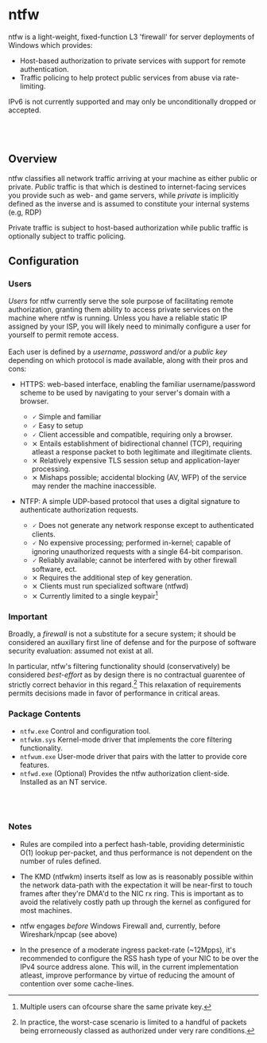 # ntfw
ntfw is a light-weight, fixed-function L3 'firewall' for server deployments of Windows which provides:

- Host-based authorization to private services with support for remote authentication.
- Traffic policing to help protect public services from abuse via rate-limiting.


IPv6 is not currently supported and may only be unconditionally dropped or accepted.

<br>
<br>

## Overview

ntfw classifies all network traffic arriving at your machine as either public or private. *Public* traffic is that which is destined
to internet-facing services you provide such as web- and game servers, while *private* is implicitly defined as the inverse and
is assumed to constitute your internal systems (e.g, RDP)

Private traffic is subject to host-based authorization while public traffic is optionally subject to traffic policing.
<br>

## Configuration

### Users

*Users* for ntfw currently serve the sole purpose of facilitating remote authorization, granting them ability to access private services on
the machine where ntfw is running. Unless you have a reliable static IP assigned by your ISP, you will likely need to minimally configure
a user for yourself to permit remote access.
<br>
<br>
Each user is defined by a *username*, *password* and/or a *public key* depending on which protocol is made available, along with their pros and cons:

- HTTPS:
  web-based interface, enabling the familiar username/password scheme to be used by navigating to your server's domain with
  a browser.
    - &#128504; Simple and familiar
    - &#128504; Easy to setup
    - &#128504; Client accessible and compatible, requiring only a browser.
    - &#10799; Entails establishment of bidirectional channel (TCP), requiring atleast a response packet to both legitimate and illegitimate clients.
    - &#10799; Relatively expensive TLS session setup and application-layer processing.
    - &#10799; Mishaps possible; accidental blocking (AV, WFP) of the service may render the machine inaccessible.

- NTFP:
  A simple UDP-based protocol that uses a digital signature to authenticate authorization requests.
    - &#128504; Does not generate any network response except to authenticated clients.
    - &#128504; No expensive processing; performed in-kernel; capable of ignoring unauthorized requests with a single 64-bit comparison.
    - &#128504; Reliably available; cannot be interfered with by other firewall software, ect.
    - &#10799; Requires the additional step of key generation.
    - &#10799; Clients must run specialized software (ntfwd)
    - &#10799; Currently limited to a single keypair[^1]

### Important

Broadly, a *firewall* is not a substitute for a secure system; it should be considered an auxillary first line of defense and for
the purpose of software security evaluation: assumed not exist at all.
<br>

In particular, ntfw's filtering functionality should (conservatively) be considered *best-effort* as by design there is no contractual
guarentee of strictly correct behavior in this regard.[^2] This relaxation of requirements permits decisions made in favor of performance in
critical areas.


### Package Contents

- `ntfw.exe` Control and configuration tool.
- `ntfwkm.sys` Kernel-mode driver that implements the core filtering functionality.
- `ntfwum.exe` User-mode driver that pairs with the latter to provide core features.
- `ntfwd.exe` (Optional) Provides the ntfw authorization client-side. Installed as an NT service.

<br>
<br>

### Notes

- Rules are compiled into a perfect hash-table, providing deterministic O(1) lookup per-packet, and thus performance is not dependent on the number of rules defined.

- The KMD (ntfwkm) inserts itself as low as is reasonably possible within the network data-path with the expectation it will be near-first to touch
  frames after they're DMA'd to the NIC rx ring. This is important as to avoid the relatively costly path up through the kernel as
  configured for most machines.

- ntfw engages *before* Windows Firewall and, currently, before Wireshark/npcap (see above)
  
- In the presence of a moderate ingress packet-rate (~12Mpps), it's recommended to configure the RSS hash type of your NIC to be over the IPv4 source address
  alone. This will, in the current implementation atleast, improve performance by virtue of reducing the amount of contention over some cache-lines.


[^1]: Multiple users can ofcourse share the same private key.
[^2]: In practice, the worst-case scenario is limited to a handful of packets being errorneously classed as authorized under very rare conditions.
